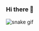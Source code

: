### Hi there 👋

![snake gif](https://github.com/ParsaAsdpr/ParsaAsdpr/blob/output/github-contribution-grid-snake.gif)
